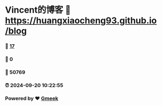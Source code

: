 # Vincent的博客 :link: https://huangxiaocheng93.github.io/blog 
### :page_facing_up: [17](https://huangxiaocheng93.github.io/blog/tag.html) 
### :speech_balloon: 0 
### :hibiscus: 50769 
### :alarm_clock: 2024-09-20 10:22:55 
### Powered by :heart: [Gmeek](https://github.com/Meekdai/Gmeek)
